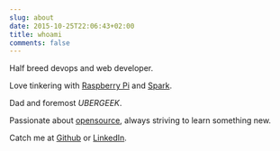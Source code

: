 ```yaml
---
slug: about
date: 2015-10-25T22:06:43+02:00
title: whoami
comments: false
---
```


Half breed devops and web developer.

Love tinkering with [Raspberry Pi](https://raspberrypi.org) and [Spark](http://www.particle.io).

Dad and foremost *UBERGEEK*.

Passionate about [opensource](http://resume.github.com/?erikzaadi), always striving to learn something new.

Catch me at [Github](https://github.com/erikzaadi) or [LinkedIn](https://linkedin.com/in/erikzaadi).
